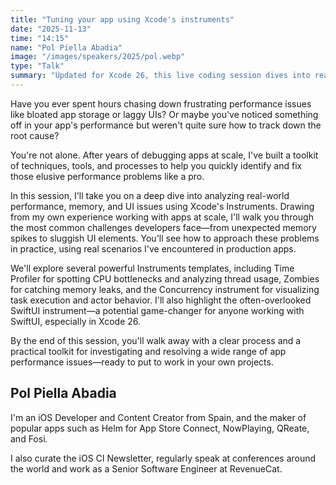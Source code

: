 ```yaml
---
title: "Tuning your app using Xcode's instruments"
date: "2025-11-13"
time: "14:15"
name: "Pol Piella Abadia"
image: "/images/speakers/2025/pol.webp"
type: "Talk"
summary: "Updated for Xcode 26, this live coding session dives into real-world debugging with Instruments. Learn how to track down memory leaks, CPU spikes, and UI issues using practical tools and workflows I have mastered after years of optimizing app performance at scale."
---
```


Have you ever spent hours chasing down frustrating performance issues like bloated app storage or laggy UIs? Or maybe you've noticed something off in your app's performance but weren't quite sure how to track down the root cause?

You're not alone. After years of debugging apps at scale, I've built a toolkit of techniques, tools, and processes to help you quickly identify and fix those elusive performance problems like a pro.

In this session, I'll take you on a deep dive into analyzing real-world performance, memory, and UI issues using Xcode's Instruments. Drawing from my own experience working with apps at scale, I'll walk you through the most common challenges developers face—from unexpected memory spikes to sluggish UI elements. You'll see how to approach these problems in practice, using real scenarios I've encountered in production apps.

We'll explore several powerful Instruments templates, including Time Profiler for spotting CPU bottlenecks and analyzing thread usage, Zombies for catching memory leaks, and the Concurrency instrument for visualizing task execution and actor behavior. I'll also highlight the often-overlooked SwiftUI instrument—a potential game-changer for anyone working with SwiftUI, especially in Xcode 26.

By the end of this session, you'll walk away with a clear process and a practical toolkit for investigating and resolving a wide range of app performance issues—ready to put to work in your own projects.

## Pol Piella Abadia

I'm an iOS Developer and Content Creator from Spain, and the maker of popular apps such as Helm for App Store Connect, NowPlaying, QReate, and Fosi.

I also curate the iOS CI Newsletter, regularly speak at conferences around the world and work as a Senior Software Engineer at RevenueCat.

